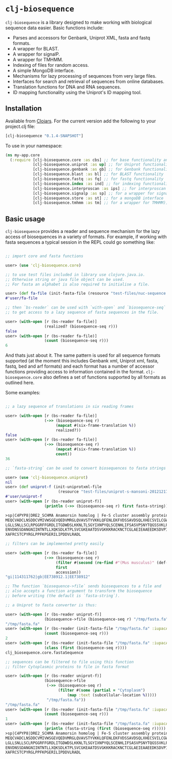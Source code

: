 # `clj-biosequence`

`clj-biosequence` is a library designed to make working with
biological sequence data easier. Basic functions include:

- Parses and accessors for Genbank, Uniprot XML, fasta and fastq formats.
- A wrapper for BLAST.
- A wrapper for signalP.
- A wrapper for TMHMM.
- Indexing of files for random access.
- A simple MongoDB interface.
- Mechanisms for lazy processing of sequences from very large files.
- Interfaces for search and retrieval of sequences from online databases.
- Translation functions for DNA and RNA sequences.
- ID mapping functionality using the Uniprot's ID mapping tool.

## Installation

Available from [Clojars](https://clojars.org/clj-biosequence). For the
current version add the following to your project.clj file:

```clojure
[clj-biosequence "0.1.4-SNAPSHOT"]
```

To use in your namespace:

```clojure
(ns my-app.core
  (:require [clj-biosequence.core :as cbs] ;; for base functionality and fasta
  	        [clj-biosequence.uniprot :as up] ;; for Uniprot functionality
	        [clj-biosequence.genbank :as gb] ;; for Genbank functionality
	        [clj-biosequence.blast :as bl] ;; for BLAST functionality
            [clj-biosequence.fastq :as fq] ;; for fastq functionality
            [clj-biosequence.index :as ind] ;; for indexing functionality
            [clj-biosequence.interproscan :as ips] ;; for interproscan functionality
	        [clj-biosequence.signalp :as sp] ;; for a wrapper for signalp
            [clj-biosequence.store :as st] ;; for a mongoDB interface
            [clj-biosequence.tmhmm :as tm] ;; for a wrapper for TMHMM))
```

## Basic usage

`clj-biosequence` provides a reader and sequence mechanism for the
lazy access of biosequences in a variety of formats. For example, if
working with fasta sequences a typical session in the REPL could go
something like:

```clojure

;; import core and fasta functions

user> (use 'clj-biosequence.core)

;; to use test files included in library use clojure.java.io.
;; Otherwise string or java file object can be used.
;; For fasta an alphabet is also required to initialise a file.

user> (def fa-file (init-fasta-file (resource "test-files/nuc-sequence.fasta") :iupacNucleicAcids))
#'user/fa-file

;; then `bs-reader` can be used with `with-open` and `biosequence-seq`
;; to get access to a lazy sequence of fasta sequences in the file.

user> (with-open [r (bs-reader fa-file)]
                 (realized? (biosequence-seq r)))
false
user> (with-open [r (bs-reader fa-file)]
                 (count (biosequence-seq r)))
6
```

And thats just about it. The same pattern is used for all sequence
formats supported (at the moment this includes Genbank xml, Uniprot
xml, fasta, fastq, bed and arf formats) and each format has a number
of accessor functions providing access to information contained in the
format. `clj-biosequence.core` also defines a set of functions
supported by all formats as outlined here.

Some examples:

```clojure

;; a lazy sequence of translations in six reading frames

user> (with-open [r (bs-reader fa-file)]
                 (->> (biosequence-seq r)
                      (mapcat #(six-frame-translation %))
                      realized?))
false
user> (with-open [r (bs-reader fa-file)]
                 (->> (biosequence-seq r)
                      (mapcat #(six-frame-translation %))
                      count))
36

;; `fasta-string` can be used to convert biosequences to fasta strings

user> (use 'clj-biosequence.uniprot)
nil
user> (def uniprot-f (init-uniprotxml-file
                       (resource "test-files/uniprot-s-mansoni-20121217.xml")))
#'user/uniprot-f
user> (with-open [r (bs-reader uniprot-f)]
                 (println (->> (biosequence-seq r) first fasta-string)))

>sp|C4PYP8|DRE2_SCHMA Anamorsin homolog | Fe-S cluster assembly protein DRE2 homolog [Schistosoma mansoni]
MEQCVADCLNSDDCVMIVWSGEVQEDVMRGLQVAVSTYVKKLQFENLEKFVDSSAVDSQLXHECSVILCGWPNSISVNILK
LGLLSNLLSCLRPGGRFFGRDLITGDWDSLKKNLTLSGYIXNPYQLSCENHLIFSASVPSNYTQGSSVKLPWANSDVEAAW
ENVDNSSDANGNIINTNTLLXQKSDLKTPLSVCGKEAATDSVGKKKRACKNCTCGLAEIEAAEEDKSDVPISSCGNCYLGD
XAFRCSTCPYRGLPPFKPGERILIPDDVLRADL

;; filters can be implemented pretty easily

user> (with-open [r (bs-reader fa-file)]
                 (->> (biosequence-seq r)
                      (filter #(second (re-find #"(Mus musculus)" (def-line %))))
                      first
                      accession))
"gi|114311762|gb|EE738912.1|EE738912"

;; The function `biosequence->file` sends biosequences to a file and
;; also accepts a function argument to transform the biosequence
;; before writing (the default is `fasta-string`).

;; a Uniprot to fasta converter is thus:

user> (with-open [r (bs-reader uniprot-f)]
                 (biosequence->file (biosequence-seq r) "/tmp/fasta.fa"))
"/tmp/fasta.fa"
user> (with-open [r (bs-reader (init-fasta-file "/tmp/fasta.fa" :iupacAminoAcids))]
                 (count (biosequence-seq r)))
2
user> (with-open [r (bs-reader (init-fasta-file "/tmp/fasta.fa" :iupacAminoAcids))]
                 (class (first (biosequence-seq r))))
clj_biosequence.core.fastaSequence

;; sequences can be filtered to file using this function
;; filter Cytoplasmic proteins to file in fasta format

user> (with-open [r (bs-reader uniprot-f)]
                 (biosequence->file
                  (->> (biosequence-seq r)
                       (filter #(some (partial = "Cytoplasm")
                           (map :text (subcellular-location %)))))
                  "/tmp/fasta.fa"))
"/tmp/fasta.fa"
user> (with-open [r (bs-reader (init-fasta-file "/tmp/fasta.fa" :iupacAminoAcids))]
                 (count (biosequence-seq r)))
1
user> (with-open [r (bs-reader (init-fasta-file "/tmp/fasta.fa" :iupacAminoAcids))]
                 (println (fasta-string (first (biosequence-seq r)))))
>sp|C4PYP8|DRE2_SCHMA Anamorsin homolog | Fe-S cluster assembly protein DRE2 homolog [Schistosoma mansoni]
MEQCVADCLNSDDCVMIVWSGEVQEDVMRGLQVAVSTYVKKLQFENLEKFVDSSAVDSQLXHECSVILCGWPNSISVNILK
LGLLSNLLSCLRPGGRFFGRDLITGDWDSLKKNLTLSGYIXNPYQLSCENHLIFSASVPSNYTQGSSVKLPWANSDVEAAW
ENVDNSSDANGNIINTNTLLXQKSDLKTPLSVCGKEAATDSVGKKKRACKNCTCGLAEIEAAEEDKSDVPISSCGNCYLGD
XAFRCSTCPYRGLPPFKPGERILIPDDVLRADL

```
